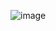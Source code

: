 ![image](https://user-images.githubusercontent.com/77496081/145519159-264821b6-cc35-424e-ae5a-fc754e6c3a0e.png)
